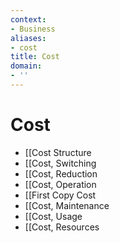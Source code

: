 ```yaml
---
context:
- Business
aliases:
- cost
title: Cost
domain:
- ''
---
```


# Cost

- [[Cost Structure
- [[Cost, Switching
- [[Cost, Reduction
- [[Cost, Operation
- [[First Copy Cost
- [[Cost, Maintenance
- [[Cost, Usage
- [[Cost, Resources

